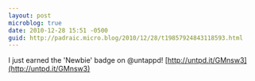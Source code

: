 ```yaml
---
layout: post
microblog: true
date: 2010-12-28 15:51 -0500
guid: http://padraic.micro.blog/2010/12/28/t19857924843118593.html
---
```

I just earned the 'Newbie' badge on @untappd! [http://untpd.it/GMnsw3](http://untpd.it/GMnsw3)
